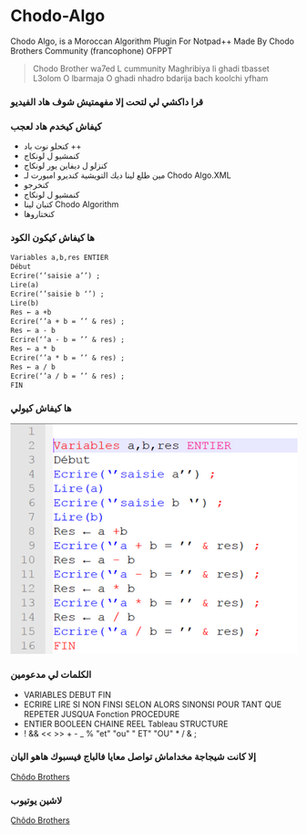 # Chodo-Algo
Chodo Algo, is a Moroccan Algorithm Plugin For Notpad++ Made By Chodo Brothers Community (francophone) OFPPT

> Chodo Brother wa7ed L cummunity Maghribiya li ghadi tbasset L3olom O lbarmaja O ghadi nhadro bdarija bach koolchi yfham 

### قرا داكشي لي لتحت إلا مفهمتيش شوف هاد الفيديو


### كيفاش كيخدم هاد لعجب
- كنحلو نوت باد ++
- كنمشيو ل لونكاج
- كنزلو ل ديفاين يور لونكاج
- مين طلع لينا ديك التويشية كنديرو امبورت لـ Chodo Algo.XML
- كنخرجو 
- كنمشيو ل لونكاج 
- كتبان لينا Chodo Algorithm 
- كنختاروها


### ها كيفاش كيكون الكود
```
Variables a,b,res ENTIER 
Début 
Ecrire(‘’saisie a’’) ;
Lire(a)
Ecrire(‘’saisie b ‘’) ;
Lire(b)
Res ← a +b
Ecrire(‘’a + b = ’’ & res) ;
Res ← a - b
Ecrire(‘’a - b = ’’ & res) ;
Res ← a * b
Ecrire(‘’a * b = ’’ & res) ;
Res ← a / b
Ecrire(‘’a / b = ’’ & res) ;
FIN
```

### ها كيفاش كيولي
![ها كيفاش كيولي](https://raw.githubusercontent.com/Baronsindo/Chodo-Algo/master/Code.PNG)

### الكلمات لي مدعومين 
- VARIABLES DEBUT FIN 
- ECRIRE LIRE SI NON FINSI SELON ALORS SINONSI POUR TANT QUE REPETER JUSQUA Fonction PROCEDURE
- ENTIER BOOLEEN CHAINE REEL Tableau STRUCTURE
- ! && << >> + - _ % "et" "ou" " ET" "OU" * / & ;

### إلا كانت شيجاجة مخداماش تواصل معايا فالباج فيسبوك هاهو اليان
[ِChôdo Brothers](https://www.facebook.com/chodoBrothers)

### لاشين يوتيوب 
[ِChôdo Brothers](https://www.youtube.com/channel/UCg24iULyxUCUBiR216c_psg)
